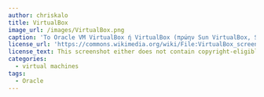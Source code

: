 ```yaml
---
author: chriskalo
title: VirtualBox
image_url: /images/VirtualBox.png
caption: 'Το Oracle VM VirtualBox ή VirtualBox (πρώην Sun VirtualBox, Sun xVM VirtualBox και Innotek VirtualBox) είναι υπερεπόπτης ανοιχτού κώδικα για υπολογιστές x86 που αναπτύσσεται από την Oracle Corporation. Αναπτύχθηκε αρχικά από την Innotek GmbH και αποκτήθηκε από τη Sun Microsystems το 2008, η οποία εξαγοράστηκε από την Oracle το 2010. Το VirtualBox μπορεί να εγκατασταθεί σε διάφορα λειτουργικά συστήματα, συμπεριλαμβανόμενων των Linux, macOS, Windows, Solaris και OpenSolaris. Υπάρχουν επίσης μεταφορές για το FreeBSD[5] και το Genode. Υποστηρίζει τη δημιουργία και τη διαχείριση εικονικών μηχανών που εκτελούν εκδόσεις και παραλλαγές των Microsoft Windows, Linux, BSD, Solaris, Haiku, OSx86 και άλλα, καθώς και περιορισμένη εικονικοποίηση macOS. Για ορισμένα λειτουργικά συστήματα είναι διαθέσιμο ένα πακέτο "Guest Additions" από μηχανές συσκευών και εφαρμογές συστήματος που συνήθως βελτιώνει την απόδοση, ειδικά των γραφικών.'
license_url: 'https://commons.wikimedia.org/wiki/File:VirtualBox_screenshot.png'
license_text: This screenshot either does not contain copyright-eligible parts or visuals of copyrighted software, or the author has released it under a free license (which should be indicated beneath this notice), and as such follows the licensing guidelines for screenshots of Wikimedia Commons. You may use it freely according to its particular license.
categories:
  - virtual machines
tags:
  - Oracle
---
```

